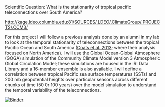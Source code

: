 Scientific Question: What is the stationarity of tropical pacific teleconnections over South America?

http://kage.ldeo.columbia.edu:81/SOURCES/.LDEO/.ClimateGroup/.PROJECTS/.CCM3/

For this project I will follow a previous analysis done by an alumni in my lab to look at the temporal stationarity of teleconnections between the tropical Pacific Ocean and South America ([Coats et al. 2013](https://agupubs.onlinelibrary.wiley.com/doi/full/10.1002/grl.50938); where their analysis focused on North America). I will use the Global Ocean-Global Atmosphere (GOGA) simulation of the Community Climate Model version 3 Atmospheric Global Circulation Model; these simulations are housed in the IRI Data Library and a 16-member ensemble is also available. I will define a correlation between tropical Pacific sea surface temperatures (SSTs) and 200 mb geopotential heights over particular seasons across different chunks of time (50 0r 100 years) over the model simulation to understand the temporal variability of the teleconnections.

[![Binder](https://mybinder.org/badge_logo.svg)](https://mybinder.org/v2/gh/amv10070/rces-project/master)
